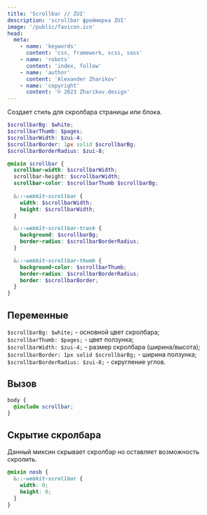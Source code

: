```yaml
---
title: 'Scrollbar // ZUI'
description: 'scrollbar фрейморка ZUI'
image: '/public/favicon.icn'
head:
  meta:
    - name: 'keywords'
      content: 'css, framework, scss, sass'
    - name: 'robots'
      content: 'index, follow'
    - name: 'author'
      content: 'Alexander Zharikov'
    - name: 'copyright'
      content: '© 2023 Zharikov.design'
---
```


Создает стиль для скролбара страницы или блока.

```scss
$scrollbarBg: $white;
$scrollbarThumb: $pages;
$scrollbarWidth: $zui-4;
$scrollbarBorder: 1px solid $scrollbarBg;
$scrollbarBorderRadius: $zui-8;

@mixin scrollbar {
  scrollbar-width: $scrollbarWidth;
  scrollbar-height: $scrollbarWidth;
  scrollbar-color: $scrollbarThumb $scrollbarBg;
  
  &::-webkit-scrollbar {
    width: $scrollbarWidth;
    height: $scrollbarWidth;
  }

  &::-webkit-scrollbar-track {
    background: $scrollbarBg;
    border-radius: $scrollbarBorderRadius;
  }

  &::-webkit-scrollbar-thumb {
    background-color: $scrollbarThumb;
    border-radius: $scrollbarBorderRadius;
    border: $scrollbarBorder;
  }
}
```

## Переменные
`$scrollbarBg: $white;` - основной цвет скролбара;  
`$scrollbarThumb: $pages;` - цвет ползунка;  
`$scrollbarWidth: $zui-4;` - размер скролбара (ширина/высота);  
`$scrollbarBorder: 1px solid $scrollbarBg;` - ширина ползунка;  
`$scrollbarBorderRadius: $zui-8;` - скругление углов.

## Вызов
```scss
body {
  @include scrollbar;
}
```

## Скрытие скролбара
Данный миксин скрывает скролбар но оставляет возможность скролить.
```scss
@mixin nosb {
  &::-webkit-scrollbar {
    width: 0;
    height: 0;
  }
}
```